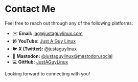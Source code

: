 # Contact Me

Feel free to reach out through any of the following platforms:

- ✉️ **Email:** [jag@justaguylinux.com](mailto:jag@justasguylinux.com)
- 📹 **YouTube:** [Just A Guy Linux](https://www.youtube.com/justaguylinux)
- 🐦 **X (Twitter):** [@justaguylinux](https://x.com/justaguylinux)
- 🐘 **Mastodon:** [@justaguylinux@mastodon.social](https://mastodon.social/@justaguylinux)
- 💻 **GitHub:** [JustAGuyLinux](https://github.com/drewgrif)

Looking forward to connecting with you!
